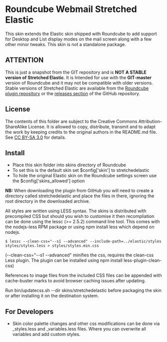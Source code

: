 Roundcube Webmail Stretched Elastic
===================================
This skin extends the Elastic skin shipped with Roundcube to add support for
Desktop and List display modes on the mail screen along with a few other
minor tweaks. This skin is not a standalone package.

ATTENTION
---------
This is just a snapshot from the GIT repository and is **NOT A STABLE version
of Stretched Elastic**. It is Intended for use with the **GIT-master** version
of Roundcube and it may not be compatible with older versions. Stable versions
of Stretched Elastic are available from the [Roundcube plugin repository][rcplugrepo]
or the [releases section][releases] of the GitHub repository.

License
-------

The contents of this folder are subject to the Creative Commons
Attribution-ShareAlike License. It is allowed to copy, distribute,
transmit and to adapt the work by keeping credits to the original
authors in the README.md file. See [CC BY-SA 3.0][ccv3] for details.

Install
-------
* Place this skin folder into skins directory of Roundcube
* To set this is the default skin set $config['skin'] to stretchedelastic
* To hide the original Elastic skin on the Roundcube settings screen use the
$config['skins_allowed'] option

**NB:** When downloading the plugin from GitHub you will need to create a
directory called stretchedelastic and place the files in there, ignoring the
root directory in the downloaded archive.

All styles are written using LESS syntax. The skins is distributed with
precompiled CSS but should you wish to customise it then recompliation can be
done using the lessc (>= 2.5.2) command line tool. This comes with the
nodejs-less RPM package or using npm install less which depend on nodejs.

    $ lessc --clean-css="--s1 --advanced" --include-path=../elastic/styles styles/styles.less > styles/styles.min.css

(--clean-css="--s1 --advanced" minifies the css, requires the clean-css Less
plugin. The plugin can be installed using npm install less-plugin-clean-css)

References to image files from the included CSS files can be appended with
cache-buster marks to avoid browser caching issues after updating.

Run bin/updatecss.sh --dir skins/stretchedelastic before packaging the skin or
after installing it on the destination system.

For Developers
--------------
- Skin color palette changes and other css modifications can be done
  via _styles.less and _variables.less files. Where you can overwrite all
  variables and add custom styles.

[rcplugrepo]: https://plugins.roundcube.net/#/packages/johndoh/stretchedelastic
[releases]: https://github.com/johndoh/roundcube-stretchedelastic/releases
[ccv3]: https://creativecommons.org/licenses/by-sa/3.0/